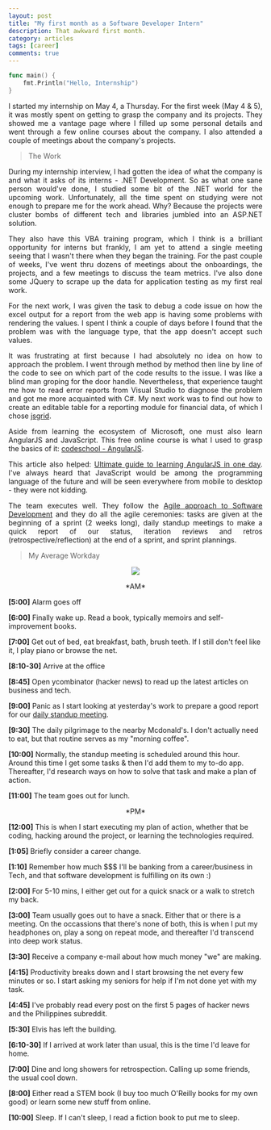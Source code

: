 ```yaml
---
layout: post
title: "My first month as a Software Developer Intern"
description: That awkward first month.
category: articles
tags: [career]
comments: true
---
```



```go
func main() {
	fmt.Println("Hello, Internship")
}
```

<p align="justify">I started my internship on May 4, a Thursday. For the first week (May 4 & 5), it was mostly spent on getting to grasp the company and its projects. They showed me a vantage page where I filled up some personal details and went through a few online courses about the company. I also attended a couple of meetings about the company's projects.</p> 

<!-- more -->

> The Work

<p align="justify">During my internship interview, I had gotten the idea of what the company is and what it asks of its interns - .NET Development. So as what one sane person would've done, I studied some bit of the .NET world for the upcoming work. Unfortunately, all the time spent on studying were not enough to prepare me for the work ahead. Why? Because the projects were cluster bombs of different tech and libraries jumbled into an ASP.NET solution. </p>

<p align="justify">They also have this VBA training program, which I think is a brilliant opportunity for interns but frankly, I am yet to attend a single meeting seeing that I wasn't there when they began the training. For the past couple of weeks, I've went thru dozens of meetings about the onboardings, the projects, and a few meetings to discuss the team metrics. I've also done some JQuery to scrape up the data for application testing as my first real work.</p>

<p align="justify">For the next work, I was given the task to debug a code issue on how the excel output for a report from the web app is having some problems with rendering the values. I spent I think a couple of days before I found that the problem was with the language type, that the app doesn't accept such values.</p> 

<p align="justify">It was frustrating at first because I had absolutely no idea on how to approach the problem. I went through method by method then line by line of the code to see on which part of the code results to the issue. I was like a blind man groping for the door handle. Nevertheless, that experience taught me how to read error reports from Visual Studio to diagnose the problem and got me more acquainted with C#. My next work was to find out how to create an editable table for a reporting module for financial data, of which I chose <a href="https://github.com/tabalinas/jsgrid">jsgrid</a>.</p>

<p align="justify">Aside from learning the ecosystem of Microsoft, one must also learn AngularJS and JavaScript. This free online course is what I used to grasp the basics of it: <a href="https://www.codeschool.com/courses/shaping-up-with-angularjs">codeschool - AngularJS</a>. </p>

<p align="justify">This article also helped: <a href="https://toddmotto.com/ultimate-guide-to-learning-angular-js-in-one-day/">Ultimate guide to learning AngularJS in one day</a>. I've always heard that JavaScript would be among the programming language of the future and will be seen everywhere from mobile to desktop - they were not kidding.</p>

<p align="justify">The team executes well. They follow the <a href="https://www.atlassian.com/agile">Agile approach to Software Development</a> and they do all the agile ceremonies: tasks are given at the beginning of a sprint (2 weeks long), daily standup meetings to make a quick report of our status, iteration reviews and retros (retrospective/reflection) at the end of a sprint, and sprint plannings.</p>

> My Average Workday

<div align="center"><img src="https://i.imgur.com/hK8Pvfw.png" align="center"></div>

<p align = "center"> *AM* </p>

**[5:00]** Alarm goes off

**[6:00]** Finally wake up. Read a book, typically memoirs and self-improvement books.

**[7:00]** Get out of bed, eat breakfast, bath, brush teeth. If I still don't feel like it, I play piano or browse the net.

**[8:10-30]** Arrive at the office

**[8:45]** Open ycombinator (hacker news) to read up the latest articles on business and tech.

**[9:00]** Panic as I start looking at yesterday's work to prepare a good report for our <a href="https://en.wikipedia.org/wiki/Stand-up_meeting">daily standup meeting</a>. 

**[9:30]** The daily pilgrimage to the nearby Mcdonald's. I don't actually need to eat, but that routine serves as my "morning coffee".

**[10:00]** Normally, the standup meeting is scheduled around this hour. Around this time I get some tasks & then I'd add them to my to-do app. Thereafter, I'd research ways on how to solve that task and make a plan of action.

**[11:00]** The team goes out for lunch.

<p align= "center"> *PM* </p>

**[12:00]** This is when I start executing my plan of action, whether that be coding, hacking around the project, or learning the technologies required.

**[1:05]** Briefly consider a career change.

**[1:10]** Remember how much $$$ I'll be banking from a career/business in Tech, and that software development is fulfilling on its own :)

**[2:00]** For 5-10 mins, I either get out for a quick snack or a walk to stretch my back.

**[3:00]** Team usually  goes out to have a snack. Either that or there is a meeting. On the occassions that there's none of both, this is when I put my headphones on, play a song on repeat mode, and thereafter I'd transcend into deep work status.

**[3:30]** Receive a company e-mail about how much money "we" are making.

**[4:15]** Productivity breaks down and I start browsing the net every few minutes or so. I start asking my seniors for help if I'm not done yet with my task.

**[4:45]** I've probably read every post on the first 5 pages of hacker news and the Philippines subreddit.

**[5:30]** Elvis has left the building.

**[6:10-30]** If I arrived at work later than usual, this is the time I'd leave for home.

**[7:00]** Dine and long showers for retrospection. Calling up some friends, the usual cool down.

**[8:00]** Either read a STEM book (I buy too much O'Reilly books for my own good) or learn some new stuff from online.

**[10:00]** Sleep. If I can't sleep, I read a fiction book to put me to sleep. 

